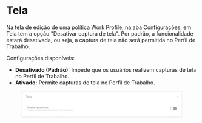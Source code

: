 # Tela

Na tela de edição de uma política Work Profile, na aba Configurações, em Tela tem a opção "Desativar captura de tela". Por padrão, a funcionalidade estará desativada, ou seja, a captura de tela não será permitida no Perfil de Trabalho.

Configurações disponíveis:

* **Desativado (Padrão):** Impede que os usuários realizem capturas de tela no Perfil de Trabalho.
* **Ativado:** Permite capturas de tela no Perfil de Trabalho.

<figure><img src="../../../../../../.gitbook/assets/image (354) (1).png" alt=""><figcaption></figcaption></figure>
